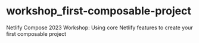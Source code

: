 # workshop_first-composable-project
Netlify Compose 2023 Workshop: Using core Netlify features to create your first composable project
